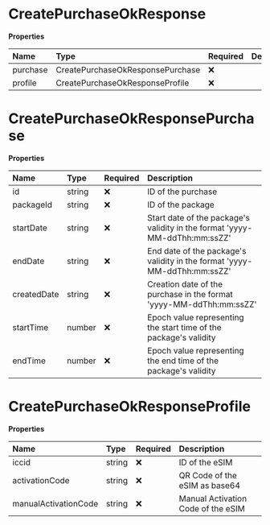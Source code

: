 # CreatePurchaseOkResponse

**Properties**

| Name     | Type                             | Required | Description |
| :------- | :------------------------------- | :------- | :---------- |
| purchase | CreatePurchaseOkResponsePurchase | ❌       |             |
| profile  | CreatePurchaseOkResponseProfile  | ❌       |             |

# CreatePurchaseOkResponsePurchase

**Properties**

| Name        | Type   | Required | Description                                                                |
| :---------- | :----- | :------- | :------------------------------------------------------------------------- |
| id          | string | ❌       | ID of the purchase                                                         |
| packageId   | string | ❌       | ID of the package                                                          |
| startDate   | string | ❌       | Start date of the package's validity in the format 'yyyy-MM-ddThh:mm:ssZZ' |
| endDate     | string | ❌       | End date of the package's validity in the format 'yyyy-MM-ddThh:mm:ssZZ'   |
| createdDate | string | ❌       | Creation date of the purchase in the format 'yyyy-MM-ddThh:mm:ssZZ'        |
| startTime   | number | ❌       | Epoch value representing the start time of the package's validity          |
| endTime     | number | ❌       | Epoch value representing the end time of the package's validity            |

# CreatePurchaseOkResponseProfile

**Properties**

| Name                 | Type   | Required | Description                        |
| :------------------- | :----- | :------- | :--------------------------------- |
| iccid                | string | ❌       | ID of the eSIM                     |
| activationCode       | string | ❌       | QR Code of the eSIM as base64      |
| manualActivationCode | string | ❌       | Manual Activation Code of the eSIM |
